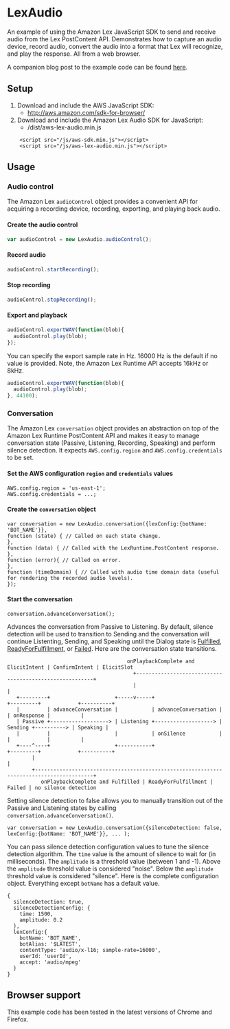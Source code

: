 # LexAudio
An example of using the Amazon Lex JavaScript SDK to send and receive audio from the Lex PostContent API. Demonstrates how to capture an audio device, record audio, convert the audio into a format that Lex will recognize, and play the response. All from a web browser.

A companion blog post to the example code can be found [here](https://aws.amazon.com/blogs/ai/capturing-voice-input-in-a-browser/).

## Setup
1. Download and include the AWS JavaScript SDK: 
   * http://aws.amazon.com/sdk-for-browser/
2. Download and include the Amazon Lex Audio SDK for JavaScript:
   * /dist/aws-lex-audio.min.js
  
```
    <script src="/js/aws-sdk.min.js"></script>
    <script src="/js/aws-lex-audio.min.js"></script>
```
## Usage
### Audio control
The Amazon Lex `audioControl` object provides a convenient API for acquiring a recording device, recording, exporting, and playing back audio. 
#### Create the audio control
``` JavaScript
var audioControl = new LexAudio.audioControl();
```

#### Record audio
``` JavaScript
audioControl.startRecording();
```

#### Stop recording
``` JavaScript
audioControl.stopRecording();
```

#### Export and playback
``` JavaScript
audioControl.exportWAV(function(blob){
  audioControl.play(blob);
});
```
You can specify the export sample rate in Hz. 16000 Hz is the default if no value is provided. Note, the Amazon Lex Runtime API accepts 16kHz or 8kHz.
``` JavaScript
audioControl.exportWAV(function(blob){
  audioControl.play(blob);
}, 44100);
```

### Conversation
The Amazon Lex `conversation` object provides an abstraction on top of the Amazon Lex Runtime PostContent API and makes it easy to manage conversation state (Passive, Listening, Recording, Speaking) and perform silence detection. It expects `AWS.config.region` and `AWS.config.credentials` to be set.
#### Set the AWS configuration `region` and `credentials` values  
```
AWS.config.region = 'us-east-1';
AWS.config.credentials = ...;
```
#### Create the `conversation` object 
```
var conversation = new LexAudio.conversation({lexConfig:{botName: 'BOT_NAME'}}, 
function (state) { // Called on each state change.
}, 
function (data) { // Called with the LexRuntime.PostContent response.
},
function (error){ // Called on error.
},
function (timeDomain) { // Called with audio time domain data (useful for rendering the recorded audio levels).
});
```
#### Start the conversation
```
conversation.advanceConversation();
```
Advances the conversation from Passive to Listening. By default, silence detection will be used to transition to Sending and the conversation will continue Listenting, Sending, and Speaking until the Dialog state is [Fulfilled](http://docs.aws.amazon.com/lex/latest/dg/API_runtime_PostContent.html#API_runtime_PostContent_ResponseSyntax), [ReadyForFulfillment](http://docs.aws.amazon.com/lex/latest/dg/API_runtime_PostContent.html#API_runtime_PostContent_ResponseSyntax), or [Failed](http://docs.aws.amazon.com/lex/latest/dg/API_runtime_PostContent.html#API_runtime_PostContent_ResponseSyntax). Here are the conversation state transitions. 

```
                                       onPlaybackComplete and ElicitIntent | ConfirmIntent | ElicitSlot
                                         +--------------------------------------------------------+
                                         |                                                        |
   +---------+                     +-----v-----+                     +---------+            +----------+
   |         | advanceConversation |           | advanceConversation |         | onResponse |          |
   | Passive +-------------------> | Listening +-------------------> | Sending +----------> | Speaking |
   |         |                     |           | onSilence           |         |            |          |
   +----^----+                     +-----------+                     +---------+            +----------+
        |                                                                                         |
        +-----------------------------------------------------------------------------------------+
           onPlaybackComplete and Fulfilled | ReadyForFulfillment | Failed | no silence detection
```

Setting silence detection to false allows you to manually transition out of the Passive and Listening states by calling `conversation.advanceConversation()`.

```
var conversation = new LexAudio.conversation({silenceDetection: false, lexConfig:{botName: 'BOT_NAME'}}, ... );
```

You can pass silence detection configuration values to tune the silence detection algorithm. The `time` value is the amount of silence to wait for (in milliseconds). The `amplitude` is a threshold value (between 1 and -1). Above the `amplitude` threshold value is considered "noise". Below the `amplitude` threshold value is considered "silence". Here is the complete configuration object. Everything except `botName` has a default value.

```
{
  silenceDetection: true, 
  silenceDetectionConfig: {
    time: 1500,
    amplitude: 0.2
  },
  lexConfig:{
    botName: 'BOT_NAME',
    botAlias: '$LATEST',
    contentType: 'audio/x-l16; sample-rate=16000',
    userId: 'userId',
    accept: 'audio/mpeg'
  }
}
```
## Browser support
This example code has been tested in the latest versions of Chrome and Firefox.

